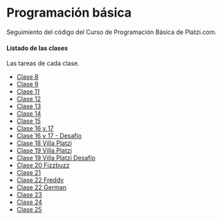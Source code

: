 # Programación básica
Seguimiento del código del Curso de Programación Básica de Platzi.com.

#### Listado de las clases
Las tareas de cada clase.
- [Clase 8](https://germanfica.github.io/PB/clase_8 "Clase 8")
- [Clase 9](https://germanfica.github.io/PB/clase_ "Clase 9")
- [Clase 11](https://germanfica.github.io/PB/clase_11 "Clase 11")
- [Clase 12](https://germanfica.github.io/PB/clase_12 "Clase 12")
- [Clase 13](https://germanfica.github.io/PB/clase_13 "Clase 13")
- [Clase 14](https://germanfica.github.io/PB/clase_14 "Clase 14")
- [Clase 15](https://germanfica.github.io/PB/clase_15 "Clase 15")
- [Clase 16 y 17](https://germanfica.github.io/PB/clase_16_y_17 "Clase 16 y 17")
- [Clase 16 y 17 - Desafío](https://germanfica.github.io/PB/clase_16_y_17_desafio "Clase 16 y 17 - Desafio")
- [Clase 18 Villa Platzi](https://germanfica.github.io/PB/clase_18_villa_platzi "Clase 18 Villa Platzi")
- [Clase 19 Villa Platzi](https://germanfica.github.io/PB/clase_19_villa_platzi "Clase 19 Villa Platzi")
- [Clase 19 Villa Platzi Desafio](https://germanfica.github.io/PB/clase_19_villa_platzi_desafio "Clase 19 Villa Platzi Desafio")
- [Clase 20 Fizzbuzz](https://germanfica.github.io/PB/clase_20_fizzbuzz "Clase 20 Fizzbuzz")
- [Clase 21](https://germanfica.github.io/PB/clase_21 "Clase 21")
- [Clase 22 Freddy](https://germanfica.github.io/PB/clase_22_freddy "Clase 22 Freddy")
- [Clase 22 German](https://germanfica.github.io/PB/clase_22_german "Clase 22 German")
- [Clase 23](https://germanfica.github.io/PB/clase_23 "Clase 23")
- [Clase 24](https://germanfica.github.io/PB/clase_24 "Clase 24")
- [Clase 25](https://germanfica.github.io/PB/clase_23 "Clase 25")
